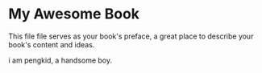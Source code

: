 # My Awesome Book

This file file serves as your book's preface, a great place to describe your book's content and ideas.

i am pengkid, a handsome boy.

